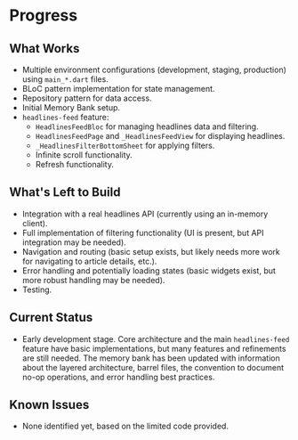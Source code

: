 # Progress

## What Works

-   Multiple environment configurations (development, staging, production) using `main_*.dart` files.
-   BLoC pattern implementation for state management.
-   Repository pattern for data access.
-   Initial Memory Bank setup.
-   `headlines-feed` feature:
    -   `HeadlinesFeedBloc` for managing headlines data and filtering.
    -   `HeadlinesFeedPage` and `_HeadlinesFeedView` for displaying headlines.
    -   `_HeadlinesFilterBottomSheet` for applying filters.
    - Infinite scroll functionality.
    - Refresh functionality.

## What's Left to Build

-   Integration with a real headlines API (currently using an in-memory client).
-   Full implementation of filtering functionality (UI is present, but API integration may be needed).
-   Navigation and routing (basic setup exists, but likely needs more work for navigating to article details, etc.).
-   Error handling and potentially loading states (basic widgets exist, but more robust handling may be needed).
-   Testing.

## Current Status

-   Early development stage. Core architecture and the main `headlines-feed` feature have basic implementations, but many features and refinements are still needed. The memory bank has been updated with information about the layered architecture, barrel files, the convention to document no-op operations, and error handling best practices.

## Known Issues

-   None identified yet, based on the limited code provided.

